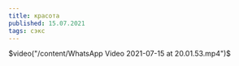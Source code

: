 ```yaml
---
title: красота
published: 15.07.2021
tags: сэкс
---
```


$video("/content/WhatsApp Video 2021-07-15 at 20.01.53.mp4")$
